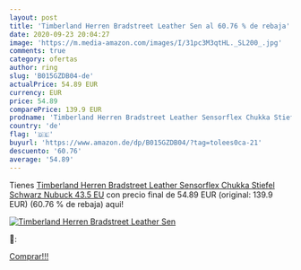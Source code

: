 ```yaml
---
layout: post
title: 'Timberland Herren Bradstreet Leather Sen al 60.76 % de rebaja'
date: 2020-09-23 20:04:27
image: 'https://m.media-amazon.com/images/I/31pc3M3qtHL._SL200_.jpg'
comments: true
category: ofertas
author: ring
slug: 'B015GZDB04-de'
actualPrice: 54.89 EUR
currency: EUR
price: 54.89
comparePrice: 139.9 EUR
prodname: 'Timberland Herren Bradstreet Leather Sensorflex Chukka Stiefel  Schwarz Nubuck  43.5 EU'
country: 'de'
flag: '🇩🇪'
buyurl: 'https://www.amazon.de/dp/B015GZDB04/?tag=tolees0ca-21'
descuento: '60.76'
average: '54.89'
---
```


Tienes [Timberland Herren Bradstreet Leather Sensorflex Chukka Stiefel  Schwarz Nubuck  43.5 EU](https://www.amazon.de/dp/B015GZDB04/?tag=tolees0ca-21) con precio final de  54.89 EUR (original: 139.9 EUR) (60.76 %  de rebaja) aqui!

[![Timberland Herren Bradstreet Leather Sen](https://m.media-amazon.com/images/I/31pc3M3qtHL._SL200_.jpg)](https://www.amazon.de/dp/B015GZDB04/?tag=tolees0ca-21)

🔎:


[Comprar!!!](https://www.amazon.de/dp/B015GZDB04/?tag=tolees0ca-21)
